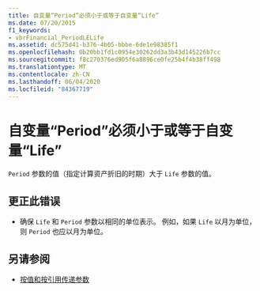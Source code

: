 ```yaml
---
title: 自变量“Period”必须小于或等于自变量“Life”
ms.date: 07/20/2015
f1_keywords:
- vbrFinancial_PeriodLELife
ms.assetid: dc575d41-b376-4b05-bbbe-6de1e98385f1
ms.openlocfilehash: 0b20bb1fd1c0954e30262dd3a3b43d145226b7cc
ms.sourcegitcommit: f8c270376ed905f6a8896ce0fe25b4f4b38ff498
ms.translationtype: MT
ms.contentlocale: zh-CN
ms.lasthandoff: 06/04/2020
ms.locfileid: "84367719"
---
```

# <a name="argument-period-must-be-less-than-or-equal-to-argument-life"></a>自变量“Period”必须小于或等于自变量“Life”
`Period` 参数的值（指定计算资产折旧的时期）大于 `Life` 参数的值。  
  
## <a name="to-correct-this-error"></a>更正此错误  
  
- 确保 `Life` 和 `Period` 参数以相同的单位表示。 例如，如果 `Life` 以月为单位，则 `Period` 也应以月为单位。  
  
## <a name="see-also"></a>另请参阅

- [按值和按引用传递参数](../programming-guide/language-features/procedures/passing-arguments-by-value-and-by-reference.md)
